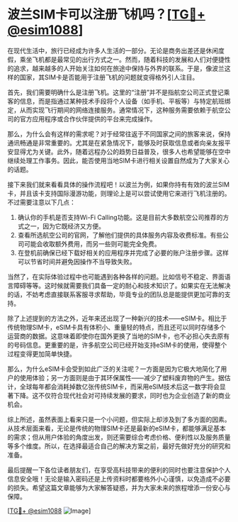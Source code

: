 # 波兰SIM卡可以注册飞机吗？[[TG💪+ @esim1088](https://t.me/s/esim1088)]

在现代生活中，旅行已经成为许多人生活的一部分。无论是商务出差还是休闲度假，乘坐飞机都是最常见的出行方式之一。然而，随着科技的发展和人们对便捷性的追求，越来越多的人开始关注如何在旅途中保持与外界的联系。于是，像波兰这样的国家，其SIM卡是否能用于注册飞机的问题就变得格外引人注目。

首先，我们需要明确什么是注册飞机。这里的“注册”并不是指航空公司正式登记乘客的信息，而是指通过某种技术手段将个人设备（如手机、平板等）与特定航班绑定，从而实现飞行期间的网络连接服务。通常情况下，这种服务需要依赖于航空公司的官方应用程序或合作伙伴提供的平台来完成操作。

那么，为什么会有这样的需求呢？对于经常往返于不同国家之间的旅客来说，保持通讯畅通是非常重要的。尤其是在紧急情况下，能够及时获取信息或者向亲友报平安显得尤为关键。此外，随着远程办公的趋势日益普及，很多人也希望能够在空中继续处理工作事务。因此，能否使用当地SIM卡进行相关设置自然成为了大家关心的话题。

接下来我们就来看看具体的操作流程吧！以波兰为例，如果你持有有效的波兰SIM卡，并且该卡支持国际漫游功能，则理论上是可以尝试使用它来进行飞机注册的。不过需要注意以下几点：

1. 确认你的手机是否支持Wi-Fi Calling功能。这是目前大多数航空公司推荐的方式之一，因为它既经济又方便。
2. 查看所选航空公司的官网，了解他们提供的具体服务内容及收费标准。有些公司可能会收取额外费用，而另一些则可能完全免费。
3. 在登机前确保已经下载好相关的应用程序并完成了必要的账户注册步骤。这样可以节省时间并避免因操作不当导致失败。

当然了，在实际体验过程中也可能遇到各种各样的问题。比如信号不稳定、界面语言障碍等等。这时候就需要我们具备一定的耐心和技术知识了。如果实在无法解决的话，不妨考虑直接联系客服寻求帮助，毕竟专业的团队总是能提供更加可靠的支持。

除了上述提到的方法之外，近年来还出现了一种新兴的技术——eSIM卡。相比于传统物理SIM卡，eSIM卡具有体积小、重量轻的特点，而且还可以同时存储多个运营商的数据。这意味着即使你在国外更换了当地的SIM卡，也不必担心失去原有的号码信息。更重要的是，许多航空公司已经开始支持eSIM卡的使用，使得整个过程变得更加简单快捷。

那么，为什么eSIM卡会受到如此广泛的关注呢？一方面是因为它极大地简化了用户的使用体验；另一方面则是由于其环保属性——减少了塑料废弃物的产生。据估计，全球每年都会消耗掉数亿张传统SIM卡，而采用eSIM技术后这一数字将会显著下降。这不仅符合现代社会对可持续发展的要求，同时也为企业创造了新的商业机会。

综上所述，虽然表面上看来只是一个小问题，但实际上却涉及到了多方面的因素。从技术层面来看，无论是传统的物理SIM卡还是最新的eSIM卡，都能够满足基本的需求；但从用户体验的角度出发，则还需要综合考虑价格、便利性以及服务质量等多个维度。所以，在选择最适合自己的解决方案之前，最好先做好充分的研究和准备。

最后提醒一下各位读者朋友们，在享受高科技带来的便利的同时也要注意保护个人信息安全哦！无论是输入密码还是上传资料时都要格外小心谨慎，以免造成不必要的损失。希望这篇文章能够为大家解答疑惑，并为大家未来的旅程增添一份安心与保障。

[[TG💪+ @esim1088](https://t.me/s/esim1088) ![Image](https://i.postimg.cc/4NQfJmqS/Snipaste-2025-05-13-00-14-12.png)]